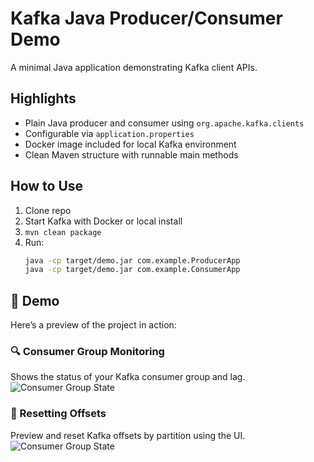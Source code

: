 # Kafka Java Producer/Consumer Demo

A minimal Java application demonstrating Kafka client APIs.

## Highlights
- Plain Java producer and consumer using `org.apache.kafka.clients`
- Configurable via `application.properties`
- Docker image included for local Kafka environment
- Clean Maven structure with runnable main methods

## How to Use
1. Clone repo
2. Start Kafka with Docker or local install
3. `mvn clean package`
4. Run:
   ```bash
   java -cp target/demo.jar com.example.ProducerApp
   java -cp target/demo.jar com.example.ConsumerApp

## 📸 Demo

Here’s a preview of the project in action:

### 🔍 Consumer Group Monitoring
Shows the status of your Kafka consumer group and lag.
![Consumer Group State](screenshots/kafka-template.jpg)


### 🔄 Resetting Offsets
Preview and reset Kafka offsets by partition using the UI.
![Consumer Group State](screenshots/kafka-template.jpg)
